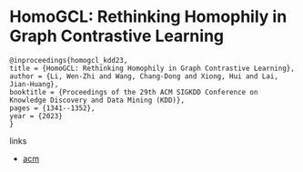 # HomoGCL: Rethinking Homophily in Graph Contrastive Learning

```
@inproceedings{homogcl_kdd23,
title = {HomoGCL: Rethinking Homophily in Graph Contrastive Learning},
author = {Li, Wen-Zhi and Wang, Chang-Dong and Xiong, Hui and Lai, Jian-Huang},
booktitle = {Proceedings of the 29th ACM SIGKDD Conference on Knowledge Discovery and Data Mining (KDD)},
pages = {1341--1352},
year = {2023}
}
```

links
- [acm](https://dl.acm.org/doi/10.1145/3580305.3599380)
